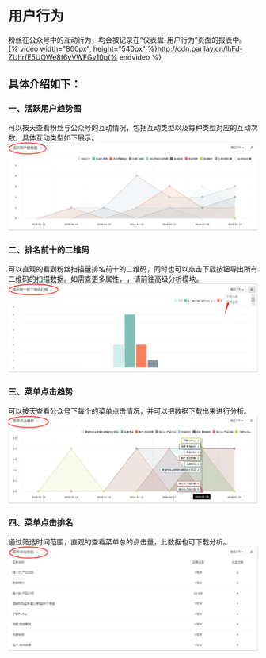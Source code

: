 # 用户行为

粉丝在公众号中的互动行为，均会被记录在“仪表盘-用户行为”页面的报表中。  
{% video width="800px", height="540px" %}http://cdn.parllay.cn/lhFd-ZUhrfE5UQWe8f6yVWFGv10p{% endvideo %}

## 具体介绍如下：

### 一、活跃用户趋势图

可以按天查看粉丝与公众号的互动情况，包括互动类型以及每种类型对应的互动次数，具体互动类型如下展示。![](/assets/1516346684.png)

### 二、排名前十的二维码

可以直观的看到粉丝扫描量排名前十的二维码，同时也可以点击下载按钮导出所有二维码的扫描数据。如需查更多属性， ，请前往高级分析模块。![](/assets/1516346932.png)

### 三、菜单点击趋势

可以按天查看公众号下每个的菜单点击情况，并可以把数据下载出来进行分析。![](/assets/1516344563%281%29.png)

### 四、菜单点击排名

通过筛选时间范围，直观的查看菜单总的点击量，此数据也可下载分析。![](/assets/1516344727%281%29.png)

